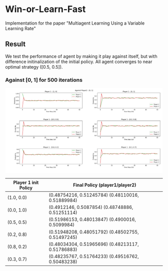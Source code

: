 # Win-or-Learn-Fast
Implementation for the paper "Multiagent Learning Using a Variable Learning Rate"

## Result 
We test the performance of agent by making it play against itself, but with difference initinalization of the initial policy. All agent converges to near optimal strategy ([0.5, 0.5]).

### Against [0, 1] for 500 iterations  

![alt-text](img/fig1.png)

| Player 1 init Policy | Final Policy (player1/player2)|
| ------------- | ------------- |
| (1.0, 0.0) | (0.48754216, 0.51245784) (0.48110016, 0.51889984) |
| (0.0, 1.0) | (0.4912146, 0.5087854) (0.48748886, 0.51251114) |
| (0.5, 0.5) | (0.51986153, 0.48013847) (0.4900016, 0.5099984) |
| (0.2, 0.8) | (0.51948208, 0.48051792) (0.48502755, 0.51497245) |
| (0.8, 0.2) | (0.48034304, 0.51965696) (0.48213117, 0.51786883) |
| (0.3, 0.7) | (0.48235767, 0.51764233) (0.49516762, 0.50483238) |
